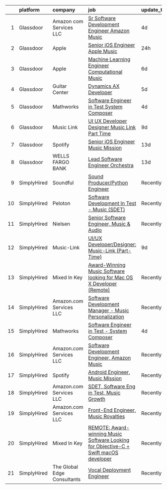 

|    | platform    | company                     | job                                                                                                                                                                                                                                                                                                                                                                                                                                                                                                                                                                                                                                                                                                                                                                                                                                                                                                                                                                                                                                                                                                                                                                                                                                                                                                                                                                                                                     | update_time   | location                 |
|---:|:------------|:----------------------------|:------------------------------------------------------------------------------------------------------------------------------------------------------------------------------------------------------------------------------------------------------------------------------------------------------------------------------------------------------------------------------------------------------------------------------------------------------------------------------------------------------------------------------------------------------------------------------------------------------------------------------------------------------------------------------------------------------------------------------------------------------------------------------------------------------------------------------------------------------------------------------------------------------------------------------------------------------------------------------------------------------------------------------------------------------------------------------------------------------------------------------------------------------------------------------------------------------------------------------------------------------------------------------------------------------------------------------------------------------------------------------------------------------------------------|:--------------|:-------------------------|
|  1 | Glassdoor   | Amazon com Services LLC     | [Sr  Software Development Engineer  Amazon Music](https://www.glassdoor.com/partner/jobListing.htm?pos=107&ao=1136043&s=58&guid=00000183c0c420628158d045b83f9049&src=GD_JOB_AD&t=SR&vt=w&cs=1_5e63bf43&cb=1665386422588&jobListingId=1008186807649&jrtk=3-0-1gf0c884gii11801-1gf0c8854ia2j800-017bb6cf6c5a9763-)                                                                                                                                                                                                                                                                                                                                                                                                                                                                                                                                                                                                                                                                                                                                                                                                                                                                                                                                                                                                                                                                                                        | 4d            | San Francisco, CA        |
|  2 | Glassdoor   | Apple                       | [Senior iOS Engineer   Apple Music](https://www.glassdoor.com/partner/jobListing.htm?pos=102&ao=1110586&s=58&guid=00000183c0c420628158d045b83f9049&src=GD_JOB_AD&t=SR&vt=w&cs=1_1cce0a9b&cb=1665386422586&jobListingId=1008194604111&cpc=2CAED5C921A5F994&jrtk=3-0-1gf0c884gii11801-1gf0c8854ia2j800-65c03f0e16ab8c9e--6NYlbfkN0BvKrLyj5gPmtZO9T8euul8TCxuuKNOtzRJOomxnwSEodTz2Bc-sPZlC5mDe-NOaJjUIUN9nkUigMp9ivPJnd467OAkh_3U5mmDrJFEM2NWfofgYIJzPWHxV8l1FU-Okx4mYlWZCLoazqQNCtA-L9o3zszeaGAs9MYfIF3S9rnbr7gYPrMXm5CNP1-YHief8aLNHQ_camtvuCa0fC3gBZM1ZC8XWjAiXWTnmMIkGR6OC8Q2F3uwqBfK69HgDov-EqJX2nBHQCketrjfrQ46fgpdfw_HQCQgwgKa7eJYxscoHpAhZ_6iQSqtua7r2ockG-9fEk7SpakH8kE7Ra76Qr-Fgi2Mzab72oH9l6PekNvOoviYuDW-Hky8FsM3_BzbjS1HladBN3JJckkJZY8rWwmJtiUAfgSgghgAKULqCPy--I6LaC6M6I3QtoL36vET9BmLvFoCzsQZNIpUYDnW2eVPC5frwq09qdg0Q4nSvO85umLOyDDI8b2vISpjvXqOWUIl1echsqrS2SdgkenpGjW2LDeqnb60GnPCM1v7EobqNOLyOvDMWdXWs0iJbaSMAi1kcqOt5bzZP7JI81hXIpCSfkc-5YaqWCTtz3JKZMtmfIEQE7VX62kWaahl0s3TDds8FvOJN7gxcfc8FEmS-qLTYzYD4tvsFHb_kOusYUpADECsbbtMUCPivPoxbB4fL6WGWXto9aLzLdke3gjKTf4ADpTACRezPYkrvcMJzw4BvGfPpK9VuOzZ6dC6pzqtJfLiPNqYd1vf8VKeYO7RnfrduaLvXrU2zjylmv-CDAkqg0s4eBFxbLdA2SF83SgE16dasHXEnB8F0Xb7rs0wDcRQHwEf7qEz-7s8U6XuoYtuC_hGcalTq31xVkuyQFPLc5orSZqRq56TAU6mSIo_Mxpr72QSKmp_wla2Z0cTKS_AaDmj1RCUVO2TGIKqVjfM7PPJDMqwCj-Z4WCBiWeox0i59bNpmaIIKxihlg_ckmAkLkPtgAxQKOnubeWcJmlffGgGZQGJLFPIc3E8ohgMWwFp) | 24h           | San Diego, CA            |
|  3 | Glassdoor   | Apple                       | [Machine Learning Engineer  Computational Music](https://www.glassdoor.com/partner/jobListing.htm?pos=105&ao=1136043&s=58&guid=00000183c0c420628158d045b83f9049&src=GD_JOB_AD&t=SR&vt=w&cs=1_1b2a1261&cb=1665386422587&jobListingId=1008182288029&jrtk=3-0-1gf0c884gii11801-1gf0c8854ia2j800-59d156f7a7a55ad8-)                                                                                                                                                                                                                                                                                                                                                                                                                                                                                                                                                                                                                                                                                                                                                                                                                                                                                                                                                                                                                                                                                                         | 6d            | Portland, OR             |
|  4 | Glassdoor   | Guitar Center               | [Dynamics AX Developer](https://www.glassdoor.com/partner/jobListing.htm?pos=106&ao=1136043&s=58&guid=00000183c0c420628158d045b83f9049&src=GD_JOB_AD&t=SR&vt=w&cs=1_c6716f4b&cb=1665386422587&jobListingId=1008183836810&jrtk=3-0-1gf0c884gii11801-1gf0c8854ia2j800-78e71bf1e0550850-)                                                                                                                                                                                                                                                                                                                                                                                                                                                                                                                                                                                                                                                                                                                                                                                                                                                                                                                                                                                                                                                                                                                                  | 5d            | Frederick, MD            |
|  5 | Glassdoor   | Mathworks                   | [Software Engineer in Test   System Composer](https://www.glassdoor.com/partner/jobListing.htm?pos=101&ao=1110586&s=58&guid=00000183c0c420628158d045b83f9049&src=GD_JOB_AD&t=SR&vt=w&cs=1_e537ecc1&cb=1665386422585&jobListingId=1008186239222&cpc=6193B0C32834B022&jrtk=3-0-1gf0c884gii11801-1gf0c8854ia2j800-0615b2a6a45bca3b--6NYlbfkN0Be1FTFPPFcx0QPIqAMJW1ybOZ3rWDB8_VedXN1tgPhwNql6qzRjolk4XgsqN61tqQCve0FbyVxNv0VgKRvSdlLdF7nOuVBmi94SA2jAaDCnGZo3apGL3NvOgmnzsuyHfNyi716sxzOwJVcfE38986zseoH8EVFs_Y1X3nhHNdYORgiUWgv2W7fCJSyFWk_CLnrnIccr-XJ-cF83s5842BdJ0KEYTCa37GN3Yh171ocofjrL94fEVPZCH0_tghge6r2OCSr-C4nVxNI8h23hRgSL2s2abFf4Q93gucHMoZjbM7g7CdUkC14Q5KowS9BweZMQNP372ck0qXzodYF_CskCTIawLiAkgqw0gJh7GilfrBGtONUgiuGBIcwv1jv4HAnIeKBa27ChWXZ64ZFMA4k29vZ33iagFcMkAHzumNWrde-uHhUVnVia2e9OFE6j27_eUNULU93_eSZ3MxfZIhofBtI9GA7LeNRjFVfvC1mOdQqCep1UyUU)                                                                                                                                                                                                                                                                                                                                                                                                                                                                                                                                                       | 4d            | Natick, MA               |
|  6 | Glassdoor   | Music Link                  | [UI UX Developer Designer  Music Link  Part Time ](https://www.glassdoor.com/partner/jobListing.htm?pos=104&ao=1136043&s=58&guid=00000183c0c420628158d045b83f9049&src=GD_JOB_AD&t=SR&vt=w&ea=1&cs=1_96fa4b73&cb=1665386422587&jobListingId=1008175170281&jrtk=3-0-1gf0c884gii11801-1gf0c8854ia2j800-054e387cb3fe2708-)                                                                                                                                                                                                                                                                                                                                                                                                                                                                                                                                                                                                                                                                                                                                                                                                                                                                                                                                                                                                                                                                                                  | 9d            | Remote                   |
|  7 | Glassdoor   | Spotify                     | [Senior iOS Engineer  Music Mission](https://www.glassdoor.com/partner/jobListing.htm?pos=108&ao=1136043&s=58&guid=00000183c0c420628158d045b83f9049&src=GD_JOB_AD&t=SR&vt=w&cs=1_8f62a87b&cb=1665386422588&jobListingId=1008163218095&jrtk=3-0-1gf0c884gii11801-1gf0c8854ia2j800-b95a7036a52cf4a5-)                                                                                                                                                                                                                                                                                                                                                                                                                                                                                                                                                                                                                                                                                                                                                                                                                                                                                                                                                                                                                                                                                                                     | 13d           | New York, NY             |
|  8 | Glassdoor   | WELLS FARGO BANK            | [Lead Software Engineer  Orchestra ](https://www.glassdoor.com/partner/jobListing.htm?pos=103&ao=1110586&s=58&guid=00000183c0c420628158d045b83f9049&src=GD_JOB_AD&t=SR&vt=w&cs=1_f0ac5350&cb=1665386422586&jobListingId=1008163740516&cpc=6FC5BA77C9A4CD78&jrtk=3-0-1gf0c884gii11801-1gf0c8854ia2j800-350ac1f83d6fa0f5--6NYlbfkN0A0sLjryQUNkc81K2goHfqpo9JHml6Vo2yWT4XuRGLXtsN7afMoSAWdqBM3YHWeqUyfV_RUv_StQFjBBbu4rYAaGnuP87vaU__--3C8fGEzGCkCAQfrhKJBAxVSlcYf-xXqnN58qYcwCu0aB74f-KzG2LpUxaJjtCwuYaiQA9AUHYjRx8uYj0URkE6x7bhucCoboVo5U5_MKmfj6_TBNi8-4q9TrhZAmFQvmadrQHwigC0UuINh5y5Zn5qpJ_pr8oL8uxXAVfmXbCMCbES4bNvT2IfaQYBotF6YhURXdIK5qwdHZMRViHxaymgk5l3rY8U3fqzSorea6S0Oodf6TQS4yvbMpWKKQLlDZsvPF1SmpXVGy1zT8LuCHMXMpOrFUUGJYYRWtboxSfp7jOsO0rFwl_dArkQkhA2KO69yrULRbyFA77tTF4Bj8C6rWXboPKK46v32jR1t4JONyJowZUfAZMwTB2He4d8lQY6633_5WbvqCyeETclgwRRaJpyd36NRS-_ULoW8XOuOfTqGa3Lm92SrB6sb0tY18BV9MpKCgifLnap787sucnSUrRgiwNUG4L3-uMd0TIe4uIy4pphKraTHfylMB10yy58BcwmQ3uczu9WGyD1nnghpq4xORHbP-y8FzNjg6rDgRXjhhaW4UBXEv3cr34AOo6SJ9E-Zngl7UBYTFe5bel6P5CXwH-sJTF4DH6_DZ3asq2-CvfqTLiF_5izo--oElC0cBvx5aM5_k3RlFEMFF0WXQQSsvpqIQDZ5h7ZC78o2i6wuXw8375DQDPcc1J5_y-JwSHxI2Q%3D%3D)                                                                                                                                                                                                                                    | 13d           | Charlotte, NC            |
|  9 | SimplyHired | Soundful                    | [Sound Producer/Python Engineer](https://www.simplyhired.com/job/fKwTfqRWVzhZJJT6yoybTUB5_pL76wxlddnu6kqy2_naoU7JVaHVBQ?q=music+developer)                                                                                                                                                                                                                                                                                                                                                                                                                                                                                                                                                                                                                                                                                                                                                                                                                                                                                                                                                                                                                                                                                                                                                                                                                                                                              | Recently      | Remote                   |
| 10 | SimplyHired | Peloton                     | [Software Development In Test - Music (SDET)](https://www.simplyhired.com/job/ODAbVEoXuUsPio47Ehie8LxrEtM0VQnHe1D22YI0m6e6IfAhyvT-qg?q=music+developer)                                                                                                                                                                                                                                                                                                                                                                                                                                                                                                                                                                                                                                                                                                                                                                                                                                                                                                                                                                                                                                                                                                                                                                                                                                                                 | Recently      | Atlanta, GA              |
| 11 | SimplyHired | Nielsen                     | [Senior Software Engineer, Music & Audio](https://www.simplyhired.com/job/XRqjrjCIdo0sWahZ2M44K_epQEKOs6eB4rP9loZORjEqIevxqeL0gQ?q=music+developer)                                                                                                                                                                                                                                                                                                                                                                                                                                                                                                                                                                                                                                                                                                                                                                                                                                                                                                                                                                                                                                                                                                                                                                                                                                                                     | Recently      | Emeryville, CA           |
| 12 | SimplyHired | Music-Link                  | [UI/UX Developer/Designer: Music-Link (Part-Time)](https://www.simplyhired.com/job/eemKHP6LHB-HrhKfuPNizyIsi9kH4LnP8s5ZRA6o44y22Et0viF6EA?q=music+developer)                                                                                                                                                                                                                                                                                                                                                                                                                                                                                                                                                                                                                                                                                                                                                                                                                                                                                                                                                                                                                                                                                                                                                                                                                                                            | 9d            | Remote                   |
| 13 | SimplyHired | Mixed In Key                | [Award-Winning Music Software looking for Mac OS X Developer (Remote)](https://www.simplyhired.com/job/L-2EZU2jVtCOIASfQ2mTylRc_wBs8G000Bd98cub72rlOwsLWp3RJA?q=music+developer)                                                                                                                                                                                                                                                                                                                                                                                                                                                                                                                                                                                                                                                                                                                                                                                                                                                                                                                                                                                                                                                                                                                                                                                                                                        | Recently      | Miami, FL                |
| 14 | SimplyHired | Amazon.com Services LLC     | [Software Development Manager - Music Personalization](https://www.simplyhired.com/job/FvFqaqlKMWQfApgUbWIgHl7lpOEGBjJ8laRfCUF3mpiA5NUXYy5ctQ?q=music+developer)                                                                                                                                                                                                                                                                                                                                                                                                                                                                                                                                                                                                                                                                                                                                                                                                                                                                                                                                                                                                                                                                                                                                                                                                                                                        | Recently      | San Francisco, CA        |
| 15 | SimplyHired | Mathworks                   | [Software Engineer in Test - System Composer](https://www.simplyhired.com/job/8sZFLcXe937muABWxA92ij1JZ2ufKT_spB5ciRdiAV-Dkfhbu7EQPA?q=music+developer)                                                                                                                                                                                                                                                                                                                                                                                                                                                                                                                                                                                                                                                                                                                                                                                                                                                                                                                                                                                                                                                                                                                                                                                                                                                                 | 4d            | Natick, MA               |
| 16 | SimplyHired | Amazon.com Services LLC     | [Software Development Engineer, Amazon Music](https://www.simplyhired.com/job/clO0nr19RvrgCEO4gmfqCcz3EuLncvhHzUIeMcR8zVCJvOCSZ9TZng?q=music+developer)                                                                                                                                                                                                                                                                                                                                                                                                                                                                                                                                                                                                                                                                                                                                                                                                                                                                                                                                                                                                                                                                                                                                                                                                                                                                 | Recently      | Atlanta, GA +5 locations |
| 17 | SimplyHired | Spotify                     | [Android Engineer, Music Mission](https://www.simplyhired.com/job/yCO2B5iukRZdW40Ps70JXSd_hHQB2Cx-k1oM2ZkJk-76OEDQlZ27Kw?q=music+developer)                                                                                                                                                                                                                                                                                                                                                                                                                                                                                                                                                                                                                                                                                                                                                                                                                                                                                                                                                                                                                                                                                                                                                                                                                                                                             | Recently      | New York, NY             |
| 18 | SimplyHired | Amazon.com Services LLC     | [SDET, Software Eng in Test, Music Growth](https://www.simplyhired.com/job/ObPpG_RACzDxjryz42thbD9VBqbeE25uTFWbpbNcSbokmZEq549Jiw?q=music+developer)                                                                                                                                                                                                                                                                                                                                                                                                                                                                                                                                                                                                                                                                                                                                                                                                                                                                                                                                                                                                                                                                                                                                                                                                                                                                    | Recently      | Remote                   |
| 19 | SimplyHired | Amazon.com Services LLC     | [Front-End Engineer, Music Royalties](https://www.simplyhired.com/job/0AgVk2XOOwc0p5ZN7gnorIDmZsznR3HKgboT7WfvWkdn64992v6TLA?q=music+developer)                                                                                                                                                                                                                                                                                                                                                                                                                                                                                                                                                                                                                                                                                                                                                                                                                                                                                                                                                                                                                                                                                                                                                                                                                                                                         | Recently      | San Francisco, CA        |
| 20 | SimplyHired | Mixed In Key                | [REMOTE: Award-winning Music Software Looking for Objective-C + Swift macOS developer](https://www.simplyhired.com/job/hp01aCVdwM9hovpsfWt-nTSQSiUrrYDI2aQZ3w5x5T-YN0cNGt-cJw?q=music+developer)                                                                                                                                                                                                                                                                                                                                                                                                                                                                                                                                                                                                                                                                                                                                                                                                                                                                                                                                                                                                                                                                                                                                                                                                                        | Recently      | Miami, FL                |
| 21 | SimplyHired | The Global Edge Consultants | [Vocal Deployment Engineer](https://www.simplyhired.com/job/MgMm5hcu0Wyvbj4EmkpfwPJl758zZcKImNJyA58AbW_w-G01GOJU_g?q=music+developer)                                                                                                                                                                                                                                                                                                                                                                                                                                                                                                                                                                                                                                                                                                                                                                                                                                                                                                                                                                                                                                                                                                                                                                                                                                                                                   | Recently      | Houston, TX              |